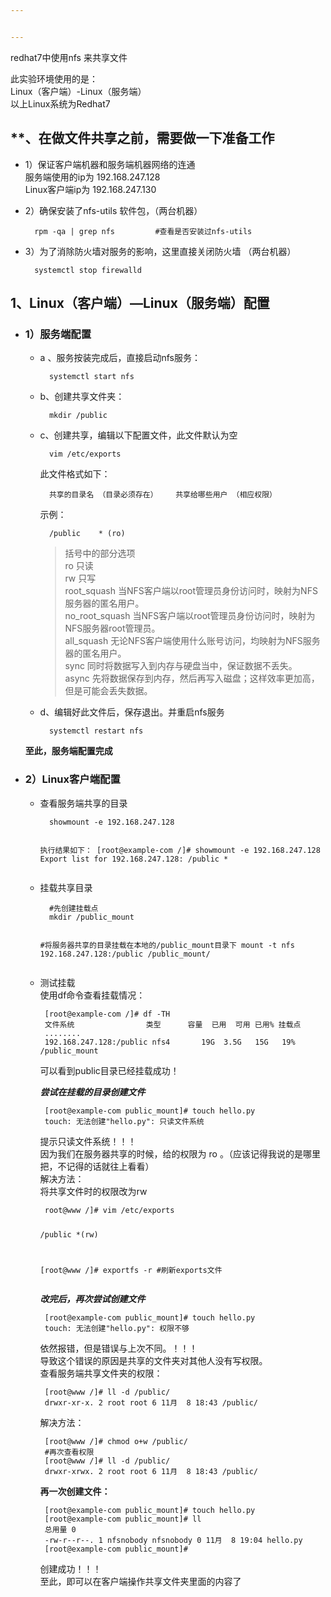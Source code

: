 ```yaml
---


---
```


<p>redhat7中使用nfs 来共享文件</p>
<p>此实验环境使用的是：<br>
Linux（客户端）-Linux（服务端）<br>
以上Linux系统为Redhat7</p>
<h2 id="、在做文件共享之前，需要做一下准备工作">**、在做文件共享之前，需要做一下准备工作</h2>
<ul>
<li>
<p>1）保证客户端机器和服务端机器网络的连通<br>
服务端使用的ip为  192.168.247.128<br>
Linux客户端ip为  192.168.247.130</p>
</li>
<li>
<p>2）确保安装了nfs-utils  软件包，（两台机器）</p>
<pre><code>  rpm -qa | grep nfs			#查看是否安装过nfs-utils
</code></pre>
</li>
<li>
<p>3）为了消除防火墙对服务的影响，这里直接关闭防火墙  （两台机器）</p>
<pre><code>  systemctl stop firewalld
</code></pre>
</li>
</ul>
<h2 id="、linux（客户端）---linux（服务端）配置">1、Linux（客户端）—Linux（服务端）配置</h2>
<ul>
<li>
<h3 id="）服务端配置">1）服务端配置</h3>
<ul>
<li>
<p>a 、服务按装完成后，直接启动nfs服务：</p>
<pre><code>  systemctl start nfs
</code></pre>
</li>
<li>
<p>b、创建共享文件夹：</p>
<pre><code>  mkdir /public 
</code></pre>
</li>
<li>
<p>c、创建共享，编辑以下配置文件，此文件默认为空</p>
<pre><code>  vim /etc/exports		
</code></pre>
<p>此文件格式如下：</p>
<pre><code>  共享的目录名 （目录必须存在）	共享给哪些用户 （相应权限）
</code></pre>
<p>示例：</p>
<pre><code>  /public 	* (ro)
</code></pre>
<blockquote>
<p>括号中的部分选项<br>
ro	 只读<br>
rw 	只写<br>
root_squash 	当NFS客户端以root管理员身份访问时，映射为NFS服务器的匿名用户。<br>
no_root_squash 	当NFS客户端以root管理员身份访问时，映射为NFS服务器root管理员。<br>
all_squash 	无论NFS客户端使用什么账号访问，均映射为NFS服务器的匿名用户。<br>
sync 	同时将数据写入到内存与硬盘当中，保证数据不丢失。<br>
async 	先将数据保存到内存，然后再写入磁盘；这样效率更加高，但是可能会丢失数据。</p>
</blockquote>
</li>
<li>
<p>d、编辑好此文件后，保存退出。并重启nfs服务</p>
<pre><code>  systemctl restart nfs
</code></pre>
</li>
</ul>
<p><strong>至此，服务端配置完成</strong></p>
</li>
<li>
<h3 id="）linux客户端配置">2）Linux客户端配置</h3>
<ul>
<li>
<p>查看服务端共享的目录</p>
<pre><code>  showmount -e 192.168.247.128
  
  执行结果如下：
  [root@example-com /]# showmount -e 192.168.247.128
  Export list for 192.168.247.128:
  /public *
</code></pre>
</li>
<li>
<p>挂载共享目录</p>
<pre><code>  #先创建挂载点
  mkdir /public_mount
  
  #将服务器共享的目录挂载在本地的/public_mount目录下
  mount -t nfs 192.168.247.128:/public /public_mount/
</code></pre>
</li>
<li>
<p>测试挂载<br>
使用df命令查看挂载情况：</p>
<pre><code> [root@example-com /]# df -TH
 文件系统                类型      容量  已用  可用 已用% 挂载点
 ........
 192.168.247.128:/public nfs4       19G  3.5G   15G   19% /public_mount
</code></pre>
<p>可以看到public目录已经挂载成功！</p>
<p><em><strong>尝试在挂载的目录创建文件</strong></em></p>
<pre><code> [root@example-com public_mount]# touch hello.py
 touch: 无法创建"hello.py": 只读文件系统
</code></pre>
<p>提示只读文件系统！！！<br>
因为我们在服务器共享的时候，给的权限为 ro  。（应该记得我说的是哪里把，不记得的话就往上看看）<br>
解决方法：<br>
将共享文件时的权限改为rw</p>
<pre><code> root@www /]# vim /etc/exports

 /public         *(rw)

 [root@www /]# exportfs -r 		#刷新exports文件
</code></pre>
<p><em><strong>改完后，再次尝试创建文件</strong></em></p>
<pre><code> [root@example-com public_mount]# touch hello.py
 touch: 无法创建"hello.py": 权限不够
</code></pre>
<p>依然报错，但是错误与上次不同。！！！<br>
导致这个错误的原因是共享的文件夹对其他人没有写权限。<br>
查看服务端共享文件夹的权限：</p>
<pre><code> [root@www /]# ll -d /public/
 drwxr-xr-x. 2 root root 6 11月  8 18:43 /public/
</code></pre>
<p>解决方法：</p>
<pre><code> [root@www /]# chmod o+w /public/
 #再次查看权限
 [root@www /]# ll -d /public/
 drwxr-xrwx. 2 root root 6 11月  8 18:43 /public/
</code></pre>
<p><strong>再一次创建文件：</strong></p>
<pre><code> [root@example-com public_mount]# touch hello.py
 [root@example-com public_mount]# ll
 总用量 0
 -rw-r--r--. 1 nfsnobody nfsnobody 0 11月  8 19:04 hello.py
 [root@example-com public_mount]# 
</code></pre>
<p>创建成功！！！<br>
至此，即可以在客户端操作共享文件夹里面的内容了</p>
</li>
</ul>
</li>
</ul>

